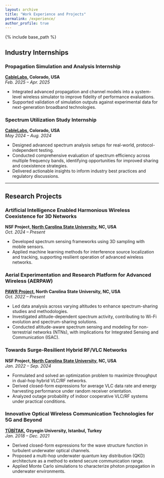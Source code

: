 ```yaml
---
layout: archive
title: "Work Experience and Projects"
permalink: /experience/
author_profile: true
---
```


{% include base_path %}

## Industry Internships

### Propagation Simulation and Analysis Internship  
**[CableLabs](https://www.cablelabs.com), Colorado, USA**  
*Feb. 2025 – Apr. 2025*  
- Integrated advanced propagation and channel models into a system-level wireless simulator to improve fidelity of performance evaluations.  
- Supported validation of simulation outputs against experimental data for next-generation broadband technologies.  

### Spectrum Utilization Study Internship  
**[CableLabs](https://www.cablelabs.com), Colorado, USA**  
*May 2024 – Aug. 2024*  
- Designed advanced spectrum analysis setups for real-world, protocol-independent testing.  
- Conducted comprehensive evaluation of spectrum efficiency across multiple frequency bands, identifying opportunities for improved sharing and coexistence strategies.  
- Delivered actionable insights to inform industry best practices and regulatory discussions.  

---

## Research Projects

### Artificial Intelligence Enabled Harmonious Wireless Coexistence for 3D Networks  
**NSF Project, [North Carolina State University](https://www.ncsu.edu), NC, USA**  
*Oct. 2024 – Present*  
- Developed spectrum sensing frameworks using 3D sampling with mobile sensors.  
- Applied machine learning methods for interference source localization and tracking, supporting resilient operation of advanced wireless networks.  

### Aerial Experimentation and Research Platform for Advanced Wireless (AERPAW)  
**[PAWR Project](https://www.aerpaw.org), North Carolina State University, NC, USA**  
*Oct. 2022 – Present*  
- Led data analysis across varying altitudes to enhance spectrum-sharing studies and methodologies.  
- Investigated altitude-dependent spectrum activity, contributing to Wi-Fi evolution and spectrum-sharing solutions.  
- Conducted altitude-aware spectrum sensing and modeling for non-terrestrial networks (NTNs), with implications for Integrated Sensing and Communication (ISAC).  

### Towards Surge-Resilient Hybrid RF/VLC Networks  
**NSF Project, [North Carolina State University](https://www.ncsu.edu), NC, USA**  
*Jan. 2022 – Sep. 2024*  
- Formulated and solved an optimization problem to maximize throughput in dual-hop hybrid VLC/RF networks.  
- Derived closed-form expressions for average VLC data rate and energy harvesting performance under random receiver orientation.  
- Analyzed outage probability of indoor cooperative VLC/RF systems under practical conditions.  

### Innovative Optical Wireless Communication Technologies for 5G and Beyond  
**[TÜBİTAK](https://www.tubitak.gov.tr), Ozyegin University, Istanbul, Turkey**  
*Jan. 2018 – Dec. 2021*  
- Derived closed-form expressions for the wave structure function in turbulent underwater optical channels.  
- Proposed a multi-hop underwater quantum key distribution (QKD) architecture as a method to extend secure communication range.  
- Applied Monte Carlo simulations to characterize photon propagation in underwater environments.  
